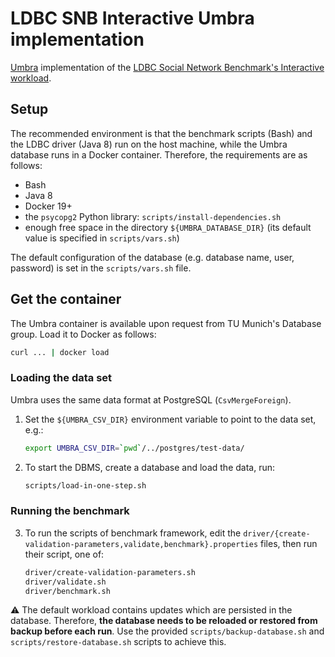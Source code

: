 # LDBC SNB Interactive Umbra implementation

[Umbra](https://umbra-db.com/) implementation of the [LDBC Social Network Benchmark's Interactive workload](https://github.com/ldbc/ldbc_snb_docs).

## Setup

The recommended environment is that the benchmark scripts (Bash) and the LDBC driver (Java 8) run on the host machine, while the Umbra database runs in a Docker container. Therefore, the requirements are as follows:

* Bash
* Java 8
* Docker 19+
* the `psycopg2` Python library: `scripts/install-dependencies.sh`
* enough free space in the directory `${UMBRA_DATABASE_DIR}` (its default value is specified in `scripts/vars.sh`)

The default configuration of the database (e.g. database name, user, password) is set in the `scripts/vars.sh` file.

## Get the container

The Umbra container is available upon request from TU Munich's Database group. Load it to Docker as follows:

```bash
curl ... | docker load
```

### Loading the data set

Umbra uses the same data format at PostgreSQL (`CsvMergeForeign`).

1. Set the `${UMBRA_CSV_DIR}` environment variable to point to the data set, e.g.:

    ```bash
    export UMBRA_CSV_DIR=`pwd`/../postgres/test-data/
    ```

2. To start the DBMS, create a database and load the data, run:

    ```bash
    scripts/load-in-one-step.sh
    ```

### Running the benchmark

3. To run the scripts of benchmark framework, edit the `driver/{create-validation-parameters,validate,benchmark}.properties` files, then run their script, one of:

    ```bash
    driver/create-validation-parameters.sh
    driver/validate.sh
    driver/benchmark.sh
    ```

:warning: The default workload contains updates which are persisted in the database. Therefore, **the database needs to be reloaded or restored from backup before each run**. Use the provided `scripts/backup-database.sh` and `scripts/restore-database.sh` scripts to achieve this.
